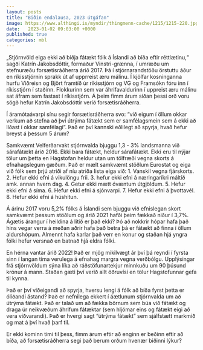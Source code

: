 ```yaml
---
layout: posts
title: "Biðin endalausa, 2023 útgáfan"
image: https://www.althingi.is/myndir/thingmenn-cache/1215/1215-220.jpg
date:   2023-01-02 09:03:00 +0000
published: true
categories: mbl
---
```

„Stjórnvöld eiga ekki að biðja fátækt fólk á Íslandi að bíða eftir réttlætinu,“ sagði Katrín Jakobsdóttir, formaður Vinstri-grænna, í umræðu um stefnuræðu forsætisráðherra árið 2017. Þá í stjórnarandstöðu örstuttu áður en ríkisstjórnin sprakk út af upprreist æru málinu. Í kjölfar kosninganna hurfu Viðreisn og Björt framtíð úr ríkisstjórn og VG og Framsókn fóru inn í ríkisstjórn í staðinn. Flokkurinn sem var áhrifavaldurinn í uppreist æru málinu sat áfram sem fastast í ríkisstjórn. Á þeim fimm árum síðan þessi orð voru sögð hefur Katrín Jakobsdóttir verið forsætisráðherra. 

Í áramótaávarpi sínu segir forsætisráðherra svo: “við eigum í öllum okkar verkum að stefna að því útrýma fátækt sem er samfélagsmein sem á ekki að líðast í okkar samfélagi”. Það er því kannski eðlilegt að spyrja, hvað hefur breyst á þessum 5 árum? 

Samkvæmt Velferðarvakt stjórnvalda bjuggu 1,3 - 3% landsmanna við sárafátækt árið 2016. Ekki bara fátækt, heldur sárafátækt. Ekki eru til nýjar tölur um þetta en Hagstofan heldur utan um tölfræði vegna skorts á efnahagslegum gæðum. Það er mælt samkvæmt stöðlum Eurostat og eiga við fólk sem þrjú atriði af níu atriða lista eiga við: 1. Vanskil vegna fjárskorts. 2. Hefur ekki efni á vikulöngu fríi. 3. hefur ekki efni á næringaríkri máltíð amk. annan hvern dag. 4. Getur ekki mætt óvæntum útgjöldum. 5. Hefur ekki efni á síma. 6. Hefur ekki efni á sjónvarpi. 7. Hefur ekki efni á þvottavél. 8. Hefur ekki efni á húshitun.

Á árinu 2017 voru 5,2% fólks á Íslandi sem bjuggu við efnislegan skort samkvæmt þessum stöðlum og árið 2021 hafði þeim fækkað niður í 3,7%. Ágætis árangur í heildina á litið er það ekki? Þó að nokkrir hópar hafa það hins vegar verra á meðan aðrir hafa það betra þá er fátækt að finna í öllum aldurshópum. Almennt hafa karlar það verr en konur og staðan hjá yngra fólki hefur versnað en batnað hjá eldra fólki. 

En hérna vantar árið 2022! Það er mjög mikilvægt ár því þá reyndi í fyrsta sinn í langan tíma verulega á efnahag margra vegna verðbólgu. Upplýsingar frá stjórnvöldum sýna líka að ráðstöfunartekjur minnkuðu um 90 þúsund krónur á mann. Staðan gæti því verið allt öðruvísi en tölur Hagstofunnar gefa til kynna.

Það er því viðeigandi að spyrja, hversu lengi á fólk að bíða fyrst þetta er ólíðandi ástand? Það er nefnilega ekkert í áætlunum stjórnvalda um að útrýma fátækt. Það er talað um að fækka börnum sem búa við fátækt og draga úr neikvæðum áhrifum fátæktar (sem hljómar eins og fátækt eigi að vera viðvarandi). Það er hvergi sagt “útrýma fátækt” sem sjálfstætt markmið og mat á því hvað þarf til. 

Er ekki kominn tími til þess, fimm árum eftir að enginn er beðinn eftir að bíða, að forsætisráðherra segi það berum orðum hvenær biðinni lýkur? 
